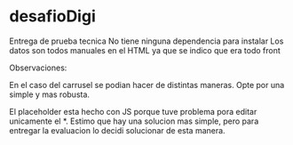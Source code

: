 # desafioDigi
Entrega de prueba tecnica
No tiene ninguna dependencia para instalar
Los datos son todos manuales en el HTML ya que se indico que era todo front

Observaciones:

En el caso del carrusel se podian hacer de distintas maneras. Opte por una simple y mas robusta.

El placeholder esta hecho con JS porque tuve problema pora editar unicamente el *. Estimo que hay una solucion mas simple, pero para entregar la evaluacion lo decidi solucionar de esta manera.


